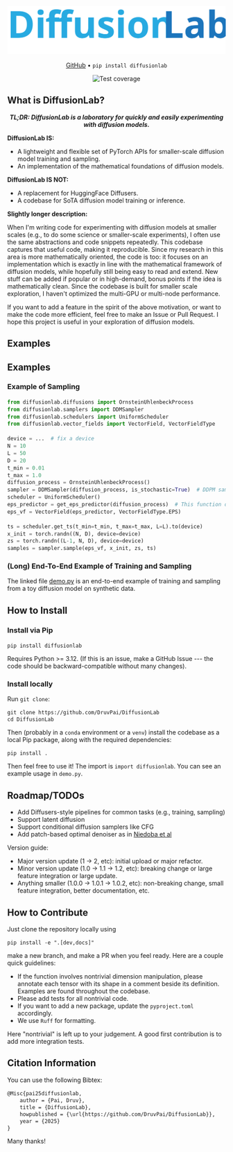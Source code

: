 # 

<div align="center">
  <img src="diffusionlab_logo.svg" alt="DiffusionLab Logo">
  
  <p>
    <a href="https://github.com/DruvPai/DiffusionLab">GitHub</a> • <code>pip install diffusionlab</code>
  </p>
  
  <img src="https://github.com/druvpai/diffusionlab/actions/workflows/precommit.yml/badge.svg" alt="Test coverage">
</div>

## What is DiffusionLab?

<div align="center">
  <p><em><strong>TL;DR: DiffusionLab is a laboratory for quickly and easily experimenting with diffusion models.</strong></em></p>
</div>

<div>
  <p><strong>DiffusionLab IS:</strong></p>
  <ul>
    <li>A lightweight and flexible set of PyTorch APIs for smaller-scale diffusion model training and sampling.</li>
    <li>An implementation of the mathematical foundations of diffusion models.</li>
  </ul>
  
  <p><strong>DiffusionLab IS NOT:</strong></p>
  <ul>
    <li>A replacement for HuggingFace Diffusers.</li>
    <li>A codebase for SoTA diffusion model training or inference.</li>
  </ul>
</div>

<p><strong>Slightly longer description:</strong></p>

When I'm writing code for experimenting with diffusion models at smaller scales (e.g., to do some science or smaller-scale experiments), I often use the same abstractions and code snippets repeatedly. This codebase captures that useful code, making it reproducible. Since my research in this area is more mathematically oriented, the code is too: it focuses on an implementation which is exactly in line with the mathematical framework of diffusion models, while hopefully still being easy to read and extend. New stuff can be added if popular or in high-demand, bonus points if the idea is mathematically clean. Since the codebase is built for smaller scale exploration, I haven't optimized the multi-GPU or multi-node performance.
 
If you want to add a feature in the spirit of the above motivation, or want to make the code more efficient, feel free to make an Issue or Pull Request. I hope this project is useful in your exploration of diffusion models.

## Examples

## Examples

### Example of Sampling 

```python
from diffusionlab.diffusions import OrnsteinUhlenbeckProcess 
from diffusionlab.samplers import DDMSampler
from diffusionlab.schedulers import UniformScheduler
from diffusionlab.vector_fields import VectorField, VectorFieldType

device = ...  # fix a device
N = 10
L = 50
D = 20
t_min = 0.01
t_max = 1.0
diffusion_process = OrnsteinUhlenbeckProcess()
sampler = DDMSampler(diffusion_process, is_stochastic=True)  # DDPM sampler; if is_stochastic==False then it becomes DDIM sampler
scheduler = UniformScheduler()
eps_predictor = get_eps_predictor(diffusion_process)  # This function doesn't exist, but you can get such a predictor by training a NN with signature (N, D*) x (N, ) -> (N, D*)
eps_vf = VectorField(eps_predictor, VectorFieldType.EPS)

ts = scheduler.get_ts(t_min=t_min, t_max=t_max, L=L).to(device)
x_init = torch.randn((N, D), device=device)
zs = torch.randn((L-1, N, D), device=device)
samples = sampler.sample(eps_vf, x_init, zs, ts)
```

### (Long) End-To-End Example of Training and Sampling

The linked file [demo.py](https://github.com/DruvPai/DiffusionLab/blob/main/demo.py) is an end-to-end example of training and sampling from a toy diffusion model on synthetic data.

## How to Install

### Install via Pip

`pip install diffusionlab`

Requires Python >= 3.12. (If this is an issue, make a GitHub Issue --- the code should be backward-compatible without many changes).

### Install locally

Run `git clone`:
```
git clone https://github.com/DruvPai/DiffusionLab
cd DiffusionLab
```
Then (probably in a `conda` environment or a `venv`) install the codebase as a local Pip package, along with the required dependencies:
```
pip install .
```
Then feel free to use it! The import is `import diffusionlab`. You can see an example usage in `demo.py`.

## Roadmap/TODOs

- Add Diffusers-style pipelines for common tasks (e.g., training, sampling)
- Support latent diffusion
- Support conditional diffusion samplers like CFG
- Add patch-based optimal denoiser as in [Niedoba et al](https://arxiv.org/abs/2411.19339)

Version guide:
- Major version update (1 -> 2, etc): initial upload or major refactor.
- Minor version update (1.0 -> 1.1 -> 1.2, etc): breaking change or large feature integration or large update.
- Anything smaller (1.0.0 -> 1.0.1 -> 1.0.2, etc): non-breaking change, small feature integration, better documentation, etc.

## How to Contribute

Just clone the repository locally using
```
pip install -e ".[dev,docs]"
```
make a new branch, and make a PR when you feel ready. Here are a couple quick guidelines:
- If the function involves nontrivial dimension manipulation, please annotate each tensor with its shape in a comment beside its definition. Examples are found throughout the codebase.
- Please add tests for all nontrivial code.
- If you want to add a new package, update the `pyproject.toml` accordingly.
- We use `Ruff` for formatting.

Here "nontrivial" is left up to your judgement. A good first contribution is to add more integration tests.

## Citation Information

You can use the following Bibtex:
```
@Misc{pai25diffusionlab,
    author = {Pai, Druv},
    title = {DiffusionLab},
    howpublished = {\url{https://github.com/DruvPai/DiffusionLab}},
    year = {2025}
}
```
Many thanks!
